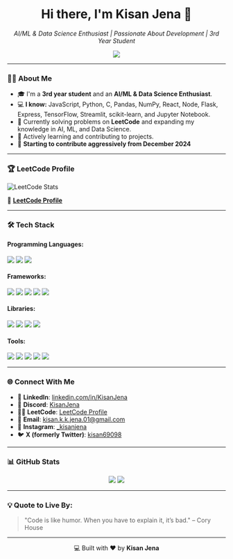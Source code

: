 <!-- Header Section -->
<h1 align="center">Hi there, I'm Kisan Jena 👋</h1>
<p align="center">
  <i>AI/ML & Data Science Enthusiast | Passionate About Development | 3rd Year Student</i>
</p>

<!-- Profile Summary -->
<div align="center">
  <img src="https://readme-typing-svg.herokuapp.com?font=Roboto+Slab&color=%2361DBFB&size=24&center=true&vCenter=true&width=600&lines=I+am+a+passionate+developer!;Solving+problems+one+line+of+code+at+a+time;Building+Machine+Learning+Models;Learning+New+Technologies+Everyday!" />
</div>

---

<!-- About Me Section -->
### 🙋‍♂️ About Me

- 🎓 I'm a **3rd year student** and an **AI/ML & Data Science Enthusiast**.  
- 💻 **I know:** JavaScript, Python, C, Pandas, NumPy, React, Node, Flask, Express, TensorFlow, Streamlit, scikit-learn, and Jupyter Notebook.  
- 🚀 Currently solving problems on **LeetCode** and expanding my knowledge in AI, ML, and Data Science.  
- 🌱 Actively learning and contributing to projects.  
- 🚀 **Starting to contribute aggressively from December 2024**  

---

<!-- LeetCode Stats -->
### 🏆 LeetCode Profile
![LeetCode Stats](https://leetcard.jacoblin.cool/Kisanjena?theme=dark&font=Roboto&ext=heatmap)

🔗 **[LeetCode Profile](https://leetcode.com/u/Kisanjena/)**

---

<!-- Skills Section -->
### 🛠️ Tech Stack

#### **Programming Languages**:
<p>
  <img src="https://img.shields.io/badge/JavaScript-323330?style=flat&logo=javascript&logoColor=F7DF1E" />
  <img src="https://img.shields.io/badge/Python-3776AB?style=flat&logo=python&logoColor=white" />
  <img src="https://img.shields.io/badge/C-00599C?style=flat&logo=c&logoColor=white" />
</p>

#### **Frameworks**:
<p>
  <img src="https://img.shields.io/badge/React-20232A?style=flat&logo=react&logoColor=61DAFB" />
  <img src="https://img.shields.io/badge/Node.js-339933?style=flat&logo=node.js&logoColor=white" />
  <img src="https://img.shields.io/badge/Express.js-000000?style=flat&logo=express&logoColor=white" />
  <img src="https://img.shields.io/badge/Flask-000000?style=flat&logo=flask&logoColor=white" />
  <img src="https://img.shields.io/badge/Streamlit-FF4B4B?style=flat&logo=streamlit&logoColor=white" />
</p>

#### **Libraries**:
<p>
  <img src="https://img.shields.io/badge/TensorFlow-FF6F00?style=flat&logo=tensorflow&logoColor=white" />
  <img src="https://img.shields.io/badge/scikit--learn-F7931E?style=flat&logo=scikit-learn&logoColor=white" />
  <img src="https://img.shields.io/badge/Pandas-150458?style=flat&logo=pandas&logoColor=white" />
  <img src="https://img.shields.io/badge/Numpy-013243?style=flat&logo=numpy&logoColor=white" />
</p>

#### **Tools**:
<p>
  <img src="https://img.shields.io/badge/Jupyter-FA0F00?style=flat&logo=jupyter&logoColor=white" />
  <img src="https://img.shields.io/badge/VScode-007ACC?style=flat&logo=visual-studio-code&logoColor=white" />
  <img src="https://img.shields.io/badge/Git-F05032?style=flat&logo=git&logoColor=white" />
  <img src="https://img.shields.io/badge/GitHub-181717?style=flat&logo=github&logoColor=white" />
  <img src="https://img.shields.io/badge/Replit-667881?style=flat&logo=replit&logoColor=white" />
</p>

---

<!-- Social Media Links -->
### 🌐 Connect With Me

- 🔗 **LinkedIn**: [linkedin.com/in/KisanJena](https://www.linkedin.com/feed/)  
- 💬 **Discord**: [KisanJena](https://discord.com/channels/@me)  
- 🧑‍💻 **LeetCode**: [LeetCode Profile](https://leetcode.com/u/Kisanjena/)  
- 📧 **Email**: [kisan.k.k.jena.01@gmail.com](mailto:kisan.k.k.jena.01@gmail.com)  
- 📸 **Instagram**: [\_kisanjena](https://instagram.com/_kisanjena)  
- 🐦 **X (formerly Twitter)**: [kisan69098](https://twitter.com/kisan69098)  

---

<!-- GitHub Stats -->
### 📊 GitHub Stats

<div align="center">
  <img src="https://github-readme-stats.vercel.app/api?username=KisanJena&show_icons=true&theme=react&hide_border=true" />
  <img src="https://github-readme-streak-stats.herokuapp.com/?user=KisanJena&theme=react&hide_border=true" />
</div>

---

<!-- Quote -->
### 💡 Quote to Live By:
> "Code is like humor. When you have to explain it, it’s bad." – Cory House  

---

<p align="center">💻 Built with ❤️ by <b>Kisan Jena</b></p>
